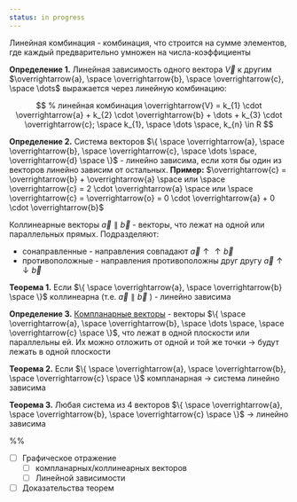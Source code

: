 ```yaml
---
status: in progress
---
```


Линейная комбинация - комбинация, что строится на сумме элементов, где каждый предварительно умножен на числа-коэффициенты

**Определение 1.** Линейная зависимость одного вектора $\overrightarrow{V}$ к другим $\overrightarrow{a}, \space \overrightarrow{b}, \space \overrightarrow{c}, \space \dots$ выражается через линейную комбинацию:

$$
% линейная комбинация
\overrightarrow{V} = k_{1} \cdot \overrightarrow{a} + k_{2} \cdot \overrightarrow{b} + \dots + k_{3} \cdot \overrightarrow{c}; \space k_{1}, \space \dots \space, k_{n} \in R
$$

**Определение 2.** Система векторов $\{ \space \overrightarrow{a}, \space \overrightarrow{b}, \space \overrightarrow{c}, \space \dots \space, \overrightarrow{d} \space \}$ - линейно зависима, если хотя бы один из векторов линейно зависим от остальных.
**Пример:** $\overrightarrow{c} = \overrightarrow{b} + \overrightarrow{a}  \space или \space \overrightarrow{c} = 2 \cdot \overrightarrow{a} \space или \space \overrightarrow{c} = \overrightarrow{o} = 0 \cdot \overrightarrow{a} + 0 \cdot \overrightarrow{b}$

Коллинеарные векторы $\overrightarrow{a} \parallel \overrightarrow{b}$ - векторы, что лежат на одной или параллельных прямых. Подразделяют:
- сонаправленные - направления совпадают $\overrightarrow{a} \uparrow \uparrow \overrightarrow{b}$
- противоположные - направления противоположны друг другу $\overrightarrow{a} \uparrow \downarrow \overrightarrow{b}$

**Теорема 1.** Если $\{ \space \overrightarrow{a}, \space \overrightarrow{b} \space \}$ коллинеарна (т.е.  $\overrightarrow{a} \parallel \overrightarrow{b}$ ) - линейно зависима



**Определение 3.** [Компланарные векторы](https://skysmart.ru/articles/mathematic/komplanarnost-vektorov) - векторы $\{ \space \overrightarrow{a}, \space \overrightarrow{b}, \space \dots \space, \space \overrightarrow{c} \space \}$, что лежат в одной плоскости или параллельны ей. Их можно отложить от одной и той же точки -> будут лежать в одной плоскости 

**Теорема 2.** Если $\{ \space \overrightarrow{a}, \space \overrightarrow{b}, \space \overrightarrow{c} \space \}$ компланарная -> система линейно зависима

**Теорема 3.** Любая система из 4 векторов $\{ \space \overrightarrow{a}, \space \overrightarrow{b}, \space \overrightarrow{c} \space \}$ -> линейно зависима

%%
- [ ] Графическое отражение 
	- [ ] компланарных/коллинеарных векторов
	- [ ] Линейной зависимости
- [ ] Доказательства теорем
